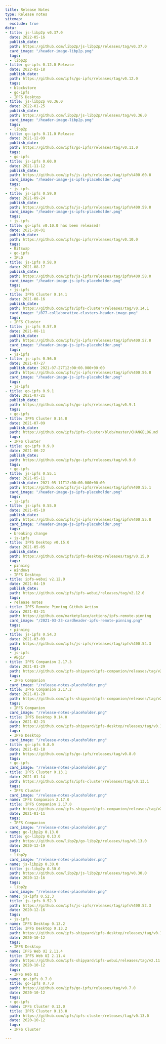```yaml
---
title: Release Notes
type: Release notes
sitemap:
  exclude: true
data:
- title: js-libp2p v0.37.0
  date: 2022-05-16
  publish_date: 
  path: https://github.com/libp2p/js-libp2p/releases/tag/v0.37.0
  card_image: "/header-image-libp2p.png"
  tags:
  - libp2p
- title: go-ipfs 0.12.0 Release
  date: 2022-02-18
  publish_date: 
  path: https://github.com/ipfs/go-ipfs/releases/tag/v0.12.0
  tags:
  - blockstore
  - go-ipfs
  - IPFS Desktop
- title: js-libp2p v0.36.0
  date: 2022-01-25
  publish_date: 
  path: https://github.com/libp2p/js-libp2p/releases/tag/v0.36.0
  card_image: "/header-image-libp2p.png"
  tags:
  - libp2p
- title: go-ipfs 0.11.0 Release
  date: 2021-12-09
  publish_date: 
  path: https://github.com/ipfs/go-ipfs/releases/tag/v0.11.0
  tags:
  - go-ipfs
- title: js-ipfs 0.60.0
  date: 2021-11-12
  publish_date: 
  path: https://github.com/ipfs/js-ipfs/releases/tag/ipfs%400.60.0
  card_image: "/header-image-js-ipfs-placeholder.png"
  tags:
  - js-ipfs
- title: js-ipfs 0.59.0
  date: 2021-09-24
  publish_date: 
  path: https://github.com/ipfs/js-ipfs/releases/tag/ipfs%400.59.0
  card_image: "/header-image-js-ipfs-placeholder.png"
  tags:
  - js-ipfs
- title: go-ipfs v0.10.0 has been released!
  date: 2021-10-01
  publish_date: 
  path: https://github.com/ipfs/go-ipfs/releases/tag/v0.10.0
  tags:
  - Bitswap
  - go-ipfs
  - IPLD
- title: js-ipfs 0.58.0
  date: 2021-08-17
  publish_date: 
  path: https://github.com/ipfs/js-ipfs/releases/tag/ipfs%400.58.0
  card_image: "/header-image-js-ipfs-placeholder.png"
  tags:
  - js-ipfs
- title: IPFS Cluster 0.14.1
  date: 2021-08-16
  publish_date: 
  path: https://github.com/ipfs/ipfs-cluster/releases/tag/v0.14.1
  card_image: "/077-collaborative-clusters-header-image.png"
  tags:
  - IPFS Cluster
- title: js-ipfs 0.57.0
  date: 2021-08-11
  publish_date: 
  path: https://github.com/ipfs/js-ipfs/releases/tag/ipfs%400.57.0
  card_image: "/header-image-js-ipfs-placeholder.png"
  tags:
  - js-ipfs
- title: js-ipfs 0.56.0
  date: 2021-07-27
  publish_date: 2021-07-27T12:00:00.000+00:00
  path: https://github.com/ipfs/js-ipfs/releases/tag/ipfs%400.56.0
  card_image: "/header-image-js-ipfs-placeholder.png"
  tags:
  - js-ipfs
- title: go-ipfs 0.9.1
  date: 2021-07-21
  publish_date: 
  path: https://github.com/ipfs/go-ipfs/releases/tag/v0.9.1
  tags:
  - go-ipfs
- title: IPFS Cluster 0.14.0
  date: 2021-07-09
  publish_date: 
  path: https://github.com/ipfs/ipfs-cluster/blob/master/CHANGELOG.md
  tags:
  - IPFS Cluster
- title: go-ipfs 0.9.0
  date: 2021-06-22
  publish_date: 
  path: https://github.com/ipfs/go-ipfs/releases/tag/v0.9.0
  tags:
  - go-ipfs
- title: js-ipfs 0.55.1
  date: 2021-05-11
  publish_date: 2021-05-11T12:00:00.000+00:00
  path: https://github.com/ipfs/js-ipfs/releases/tag/ipfs%400.55.1
  card_image: "/header-image-js-ipfs-placeholder.png"
  tags:
  - js-ipfs
- title: js-ipfs 0.55.0
  date: 2021-05-10
  publish_date: 
  path: https://github.com/ipfs/js-ipfs/releases/tag/ipfs%400.55.0
  card_image: "/header-image-js-ipfs-placeholder.png"
  tags:
  - breaking change
  - js-ipfs
- title: IPFS Desktop v0.15.0
  date: 2021-05-05
  publish_date: 
  path: https://github.com/ipfs/ipfs-desktop/releases/tag/v0.15.0
  tags:
  - pinning
  - Windows
  - IPFS Desktop
- title: ipfs-webui v2.12.0
  date: 2021-04-19
  publish_date: 
  path: https://github.com/ipfs/ipfs-webui/releases/tag/v2.12.0
  tags:
  - release notes
- title: IPFS Remote Pinning GitHub Action
  date: 2021-03-21
  path: https://github.com/marketplace/actions/ipfs-remote-pinning
  card_image: "/2021-03-23-cardheader-ipfs-remote-pinning.png"
  tags:
  - pinning
- title: js-ipfs 0.54.3
  date: 2021-03-09
  path: https://github.com/ipfs/js-ipfs/releases/tag/ipfs%400.54.3
  tags:
  - js-ipfs
  - AEgir
- title: IPFS Companion 2.17.3
  date: 2021-01-29
  path: https://github.com/ipfs-shipyard/ipfs-companion/releases/tag/v2.17.3
  tags:
  - IPFS Companion
  card_image: "/release-notes-placeholder.png"
- title: IPFS Companion 2.17.2
  date: 2021-01-20
  path: https://github.com/ipfs-shipyard/ipfs-companion/releases/tag/v2.17.2
  tags:
  - IPFS Companion
  card_image: "/release-notes-placeholder.png"
- title: IPFS Desktop 0.14.0
  date: 2021-02-23
  path: https://github.com/ipfs-shipyard/ipfs-desktop/releases/tag/v0.14.0
  tags:
  - IPFS Desktop
  card_image: "/release-notes-placeholder.png"
- title: go-ipfs 0.8.0
  date: 2021-02-18
  path: https://github.com/ipfs/go-ipfs/releases/tag/v0.8.0
  tags:
  - go-ipfs
  card_image: "/release-notes-placeholder.png"
- title: IPFS Cluster 0.13.1
  date: 2021-01-14
  path: https://github.com/ipfs/ipfs-cluster/releases/tag/v0.13.1
  tags:
  - IPFS Cluster
  card_image: "/release-notes-placeholder.png"
- name: IPFS Companion 2.17.0
  title: IPFS Companion 2.17.0
  path: https://github.com/ipfs-shipyard/ipfs-companion/releases/tag/v2.17.0
  date: 2021-01-11
  tags:
  - IPFS Companion
  card_image: "/release-notes-placeholder.png"
- name: go-libp2p 0.13.0
  title: go-libp2p 0.13.0
  path: https://github.com/libp2p/go-libp2p/releases/tag/v0.13.0
  date: 2020-12-19
  tags:
  - libp2p
  card_image: "/release-notes-placeholder.png"
- name: js-libp2p 0.30.0
  title: js-libp2p 0.30.0
  path: https://github.com/libp2p/js-libp2p/releases/tag/v0.30.0
  date: 2020-12-16
  tags:
  - libp2p
  card_image: "/release-notes-placeholder.png"
- name: js-ipfs 0.52.3
  title: js-ipfs 0.52.3
  path: https://github.com/ipfs/js-ipfs/releases/tag/ipfs%400.52.3
  date: 2020-12-16
  tags:
  - js-ipfs
- name: IPFS Desktop 0.13.2
  title: IPFS Desktop 0.13.2
  path: https://github.com/ipfs-shipyard/ipfs-desktop/releases/tag/v0.13.2
  date: 2020-10-12
  tags:
  - IPFS Desktop
- name: IPFS Web UI 2.11.4
  title: IPFS Web UI 2.11.4
  path: https://github.com/ipfs-shipyard/ipfs-webui/releases/tag/v2.11.4
  date: 2020-10-12
  tags:
  - IPFS Web UI
- name: go-ipfs 0.7.0
  title: go-ipfs 0.7.0
  path: https://github.com/ipfs/go-ipfs/releases/tag/v0.7.0
  date: 2020-10-12
  tags:
  - go-ipfs
- name: IPFS Cluster 0.13.0
  title: IPFS Cluster 0.13.0
  path: https://github.com/ipfs/ipfs-cluster/releases/tag/v0.13.0
  date: 2020-10-12
  tags:
  - IPFS Cluster

---
```


